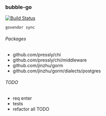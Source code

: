 ### bubble-go
[![Build Status](https://travis-ci.org/server-may-cry/bubble-go.svg?branch=master)](https://travis-ci.org/server-may-cry/bubble-go)

```
govendor sync
```

###### Packages
* github.com/pressly/chi
* github.com/pressly/chi/middleware
* github.com/jinzhu/gorm
* github.com/jinzhu/gorm/dialects/postgres

###### TODO
* req enter
* tests
* refactor all TODO
